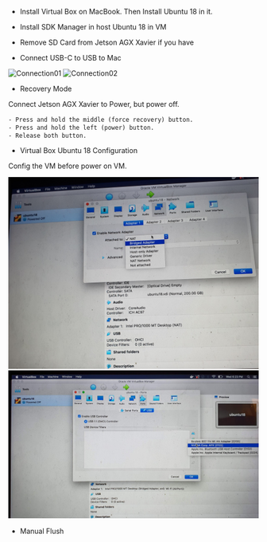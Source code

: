 
- Install Virtual Box on MacBook. Then Install Ubuntu 18 in it.

- Install SDK Manager in host Ubuntu 18 in VM

- Remove SD Card from Jetson AGX Xavier if you have

- Connect USB-C to USB to Mac

![Connection01](res/agx_connection_01.jpg	)
![Connection02](res/agx_connection_02.jpg	)

- Recovery Mode

Connect Jetson AGX Xavier to Power, but power off.

    - Press and hold the middle (force recovery) button.
    - Press and hold the left (power) button.
    - Release both button.


- Virtual Box Ubuntu 18 Configuration

Config the VM before power on VM.

![VMConfig1](res/agx_vm_01.jpg)
![VMConfig2](res/agx_vm_02.jpg)

- Manual Flush
